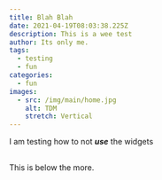 ```yaml
---
title: Blah Blah
date: 2021-04-19T08:03:38.225Z
description: This is a wee test
author: Its only me.
tags:
  - testing
  - fun
categories:
  - fun
images:
  - src: /img/main/home.jpg
    alt: TDM
    stretch: Vertical
---
```

I am testing how to not ***use*** the widgets

## <!--more-->

This is below the more.
